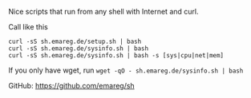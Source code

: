 Nice scripts that run from any shell with Internet and curl.

Call like this

```
curl -sS sh.emareg.de/setup.sh | bash
curl -sS sh.emareg.de/sysinfo.sh | bash
curl -sS sh.emareg.de/sysinfo.sh | bash -s [sys|cpu|net|mem]
```

If you only have wget, run `wget -qO - sh.emareg.de/sysinfo.sh | bash`

GitHub: https://github.com/emareg/sh